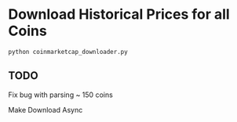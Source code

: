 # Download Historical Prices for all Coins

`python coinmarketcap_downloader.py`

## TODO

Fix bug with parsing ~ 150 coins

Make Download Async
